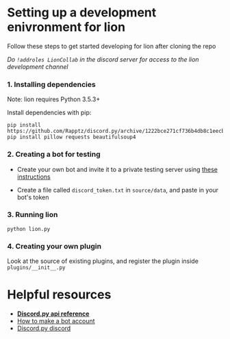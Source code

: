 # Setting up a development enivronment for lion

Follow these steps to get started developing for lion after cloning the repo

*Do `!addroles LionCollab` in the discord server for access to the lion development channel*

### 1. Installing dependencies
Note: lion requires Python 3.5.3+

Install dependencies with pip:
```
pip install https://github.com/Rapptz/discord.py/archive/1222bce271cf736b4db8c1eecb2823edd22f85dc.zip#egg=discord.py
pip install pillow requests beautifulsoup4 
```


### 2. Creating a bot for testing

* Create your own bot and invite it to a private testing server using [these instructions](https://discordpy.readthedocs.io/en/rewrite/discord.html)

* Create a file called `discord_token.txt` in `source/data`, and paste in your bot's token


### 3. Running lion

```
python lion.py
```


### 4. Creating your own plugin

Look at the source of existing plugins, and register the plugin inside `plugins/__init__.py`



# Helpful resources

* **[Discord.py api reference](https://discordpy.readthedocs.io/en/rewrite/api.html)**
* [How to make a bot account](https://discordpy.readthedocs.io/en/rewrite/discord.html)
* [Discord.py discord](https://discord.gg/r3sSKJJ)
